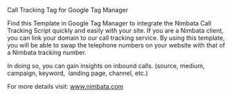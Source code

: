 Call Tracking Tag for Google Tag Manager

Find this Template in Google Tag Manager to integrate the Nimbata Call Tracking Script quickly and easily with your site. If you are a Nimbata client, you can link your domain to our call tracking service. By using this template, you will be able to swap the telephone numbers on your website with that of a Nimbata tracking number.

In doing so, you can gain insights on inbound calls. (source, medium, campaign, keyword,  landing page, channel, etc.)

For more details visit: www.nimbata.com

